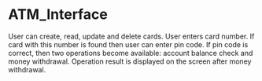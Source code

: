 # ATM_Interface
User can create, read, update and delete cards. User enters card number. If card with this number is  found then user can enter pin code. If pin code is correct, then two operations become available:  account balance check and money withdrawal. Operation result is displayed on the screen after money withdrawal.
